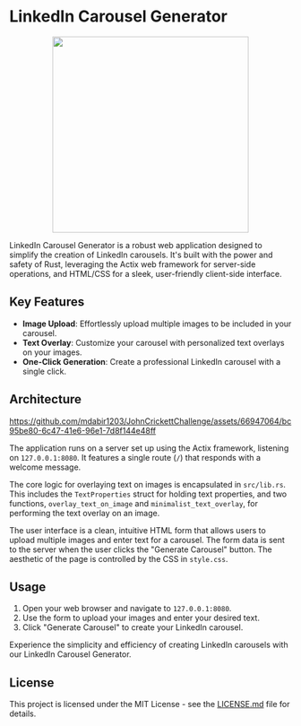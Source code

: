 # LinkedIn Carousel Generator
<p align="center">
 <img src="https://github.com/mdabir1203/JohnCrickettChallenge/assets/66947064/d5bebcb0-4d38-4214-90dc-350a3aa4c441" width="350" height="350">
</p>




LinkedIn Carousel Generator is a robust web application designed to simplify the creation of LinkedIn carousels. It's built with the power and safety of Rust, leveraging the Actix web framework for server-side operations, and HTML/CSS for a sleek, user-friendly client-side interface.

## Key Features

- **Image Upload**: Effortlessly upload multiple images to be included in your carousel.
- **Text Overlay**: Customize your carousel with personalized text overlays on your images.
- **One-Click Generation**: Create a professional LinkedIn carousel with a single click.

## Architecture

https://github.com/mdabir1203/JohnCrickettChallenge/assets/66947064/bc95be80-6c47-41e6-96e1-7d8f144e48ff

The application runs on a server set up using the Actix framework, listening on `127.0.0.1:8080`. It features a single route (`/`) that responds with a welcome message.

The core logic for overlaying text on images is encapsulated in `src/lib.rs`. This includes the `TextProperties` struct for holding text properties, and two functions, `overlay_text_on_image` and `minimalist_text_overlay`, for performing the text overlay on an image.

The user interface is a clean, intuitive HTML form that allows users to upload multiple images and enter text for a carousel. The form data is sent to the server when the user clicks the "Generate Carousel" button. The aesthetic of the page is controlled by the CSS in `style.css`.

## Usage

1. Open your web browser and navigate to `127.0.0.1:8080`.
2. Use the form to upload your images and enter your desired text.
3. Click "Generate Carousel" to create your LinkedIn carousel.

Experience the simplicity and efficiency of creating LinkedIn carousels with our LinkedIn Carousel Generator.

## License

This project is licensed under the MIT License - see the [LICENSE.md](LICENSE.md) file for details.
